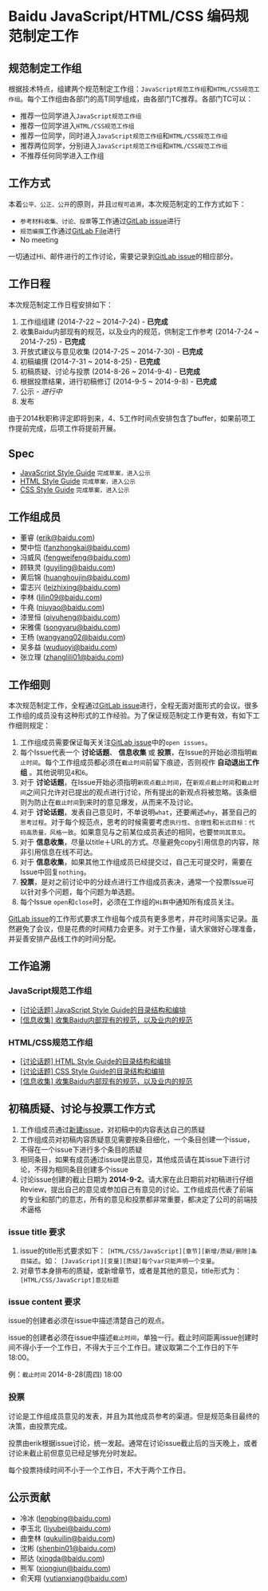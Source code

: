 # Baidu JavaScript/HTML/CSS 编码规范制定工作


## 规范制定工作组

根据技术特点，组建两个规范制定工作组：`JavaScript规范工作组`和`HTML/CSS规范工作组`。每个工作组由各部门的高T同学组成，由各部门TC推荐。各部门TC可以：

- 推荐一位同学进入`JavaScript规范工作组`
- 推荐一位同学进入`HTML/CSS规范工作组`
- 推荐一位同学，同时进入`JavaScript规范工作组`和`HTML/CSS规范工作组`
- 推荐两位同学，分别进入`JavaScript规范工作组`和`HTML/CSS规范工作组`
- 不推荐任何同学进入工作组


## 工作方式

本着`公平、公正、公开`的原则，并且`过程可追溯`，本次规范制定的工作方式如下：

- `参考材料收集、讨论、投票`等工作通过[GitLab issue](http://gitlab.baidu.com/fe/spec/issues)进行
- `规范编撰`工作通过[GitLab File](http://gitlab.baidu.com/fe/spec/tree/master)进行
- No meeting

一切通过Hi、邮件进行的工作讨论，需要记录到[GitLab issue](http://gitlab.baidu.com/fe/spec/issues)的相应部分。


## 工作日程

本次规范制定工作日程安排如下：

1. 工作组组建 (2014-7-22 ~ 2014-7-24) - **已完成**
2. 收集Baidu内部现有的规范，以及业内的规范，供制定工作参考 (2014-7-24 ~ 2014-7-25) - **已完成**
3. 开放式建议与意见收集 (2014-7-25 ~ 2014-7-30) - **已完成**
4. 初稿编撰 (2014-7-31 ~ 2014-8-25) - **已完成**
5. 初稿质疑、讨论与投票 (2014-8-26 ~ 2014-9-4) - **已完成**
6. 根据投票结果，进行初稿修订 (2014-9-5 ~ 2014-9-8) - **已完成**
7. 公示 - *进行中*
8. 发布


由于2014秋职称评定即将到来，4、5工作时间点安排包含了buffer，如果前项工作提前完成，后项工作将提前开展。


## Spec

- [JavaScript Style Guide](javascript.md) `完成草案，进入公示`
- [HTML Style Guide](html.md) `完成草案，进入公示`
- [CSS Style Guide](css.md) `完成草案，进入公示`


## 工作组成员


- 董睿 (erik@baidu.com)
- 樊中恺 (fanzhongkai@baidu.com)
- 冯威风 (fengweifeng@baidu.com)
- 顾轶灵 (guyiling@baidu.com)
- 黄后锦 (huanghoujin@baidu.com)
- 雷志兴 (leizhixing@baidu.com)
- 李林 (lilin09@baidu.com)
- 牛堯 (niuyao@baidu.com)
- 漆昱恒 (qiyuheng@baidu.com)
- 宋雅儒 (songyaru@baidu.com)
- 王杨 (wangyang02@baidu.com)
- 吴多益 (wuduoyi@baidu.com)
- 张立理 (zhanglili01@baidu.com)


## 工作细则

本次规范制定工作，全程通过[GitLab issue](http://gitlab.baidu.com/fe/spec/issues)进行，全程无面对面形式的会议。很多工作组的成员没有这种形式的工作经验。为了保证规范制定工作更有效，有如下工作细则规定：

1. 工作组成员需要保证每天关注[GitLab issue](http://gitlab.baidu.com/fe/spec/issues)中的`open issues`。
2. 每个Issue代表一个 **讨论话题**、 **信息收集** 或 **投票**，在Issue的开始必须指明`截止时间`。每个工作组成员都必须在`截止时间`前留下痕迹，否则视作 **自动退出工作组** 。其他说明见`4`和`6`。
3. 对于 **讨论话题**，在Issue开始必须指明`新观点截止时间`，在`新观点截止时间`和`截止时间`之间只允许对已提出的观点进行讨论，所有提出的新观点将被忽略。该条细则为防止在`截止时间`到来时的意见爆发，从而来不及讨论。
4. 对于 **讨论话题**，发表自己意见时，不单说明`what`，还要阐述`why`，甚至自己的`思考过程`。对于每个规范点，思考的时候需要考虑`执行性`、`合理性`和`长远目标：代码高质量，风格一致`。如果意见与之前某位成员表述的相同，也要`赞同其意见`。
5. 对于 **信息收集**，尽量以title＋URL的方式。尽量避免copy引用信息的内容，除非引用信息在线不可达。
6. 对于 **信息收集**，如果其他工作组成员已经提交过，自己无可提交时，需要在Issue中回复`nothing`。
7. **投票**，是对之前讨论中的分歧点进行工作组成员表决，通常一个投票Issue可以针对多个问题，每个问题为单选题。
8. 每个Issue `open`和`close`时，必须在工作组的`Hi群`中通知所有成员关注。

[GitLab issue](http://gitlab.baidu.com/fe/spec/issues)的工作形式要求工作组每个成员有更多思考，并花时间落实记录。虽然避免了会议，但是花费的时间精力会更多。对于工作量，请大家做好心理准备，并妥善安排产品线工作的时间分配。


## 工作追溯

### JavaScript规范工作组

- [[讨论话题] JavaScript Style Guide的目录结构和编排](http://gitlab.baidu.com/fe/spec/issues/5)
- [[信息收集] 收集Baidu内部现有的规范，以及业内的规范](http://gitlab.baidu.com/fe/spec/issues/1)


### HTML/CSS规范工作组

- [[讨论话题] HTML Style Guide的目录结构和编排](http://gitlab.baidu.com/fe/spec/issues/6)
- [[讨论话题] CSS Style Guide的目录结构和编排](http://gitlab.baidu.com/fe/spec/issues/7)
- [[信息收集] 收集Baidu内部现有的规范，以及业内的规范](http://gitlab.baidu.com/fe/spec/issues/2)



## 初稿质疑、讨论与投票工作方式

1. 工作组成员通过[新建issue](http://gitlab.baidu.com/fe/spec/issues/new)，对初稿中的内容表达自己的质疑
2. 工作组成员对初稿内容质疑意见需要按条目细化，一个条目创建一个issue，不得在一个issue下进行多个条目的质疑
3. 相同条目，如果有成员通过issue提出意见，其他成员请在其issue下进行讨论，不得为相同条目创建多个issue
4. 讨论issue创建的截止日期为 **2014-9-2**。请大家在此日期前对初稿进行仔细Review，提出自己的意见或参加自己有意见的讨论。工作组成员代表了前端的专业和部门的意志，所有的意见和投票都非常重要，都决定了公司的前端技术逼格


### issue title 要求

1. issue的title形式要求如下： `[HTML/CSS/JavaScript][章节][新增/质疑/删除]条目描述`。如： `[JavaScript][变量][质疑]每个var只能声明一个变量`。
2. 对章节本身排布的质疑，或新增章节，或者是其他的意见，title形式为： `[HTML/CSS/JavaScript]意见标题`

### issue content 要求

issue的创建者必须在issue中描述清楚自己的观点。

issue的创建者必须在issue中描述`截止时间`，单独一行。截止时间距离issue创建时间不得小于一个工作日，不得大于三个工作日。建议取第二个工作日的下午18:00。

例：`截止时间` 2014-8-28(周四) 18:00


### 投票

讨论是工作组成员意见的发表，并且为其他成员参考的渠道。但是规范条目最终的决策，由投票完成。

投票由erik根据issue讨论，统一发起。通常在讨论issue截止后的当天晚上，或者讨论未截止前但意见已经足够充分时发起。

每个投票持续时间不小于一个工作日，不大于两个工作日。


## 公示贡献

- 冷冰 (lengbing@baidu.com)
- 李玉北 (liyubei@baidu.com)
- 曲奎林 (qukuilin@baidu.com)
- 沈彬 (shenbin01@baidu.com)
- 邢达 (xingda@baidu.com)
- 熊军 (xiongjun@baidu.com)
- 俞天翔 (yutianxiang@baidu.com)




